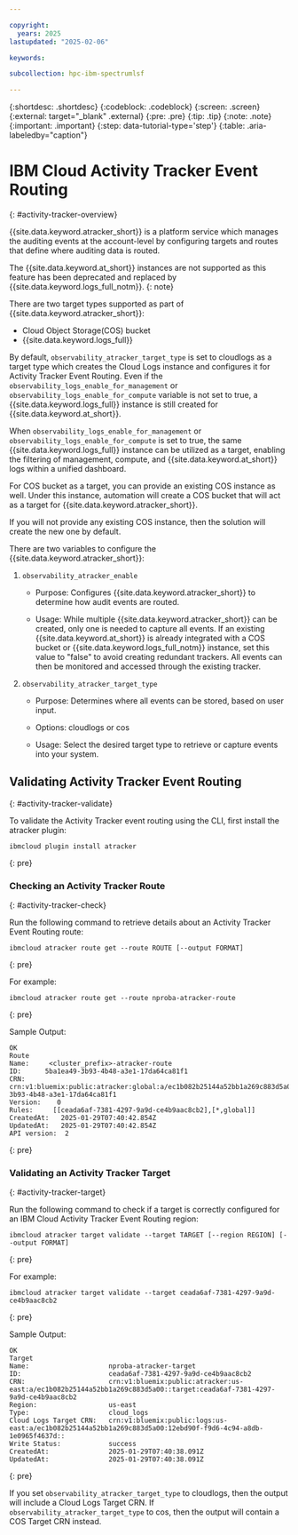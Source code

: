 ```yaml
---

copyright:
  years: 2025
lastupdated: "2025-02-06"

keywords: 

subcollection: hpc-ibm-spectrumlsf

---
```


{:shortdesc: .shortdesc}
{:codeblock: .codeblock}
{:screen: .screen}
{:external: target="_blank" .external}
{:pre: .pre}
{:tip: .tip}
{:note: .note}
{:important: .important}
{:step: data-tutorial-type='step'}
{:table: .aria-labeledby="caption"}

# IBM Cloud Activity Tracker Event Routing
{: #activity-tracker-overview}

{{site.data.keyword.atracker_short}} is a platform service which manages the auditing events at the account-level by configuring targets and routes that define where auditing data is routed.

The {{site.data.keyword.at_short}} instances are not supported as this feature has been deprecated and replaced by {{site.data.keyword.logs_full_notm}}.
{: note}

There are two target types supported as part of {{site.data.keyword.atracker_short}}:

* Cloud Object Storage(COS) bucket
* {{site.data.keyword.logs_full}}

By default, `observability_atracker_target_type` is set to cloudlogs as a target type which creates the Cloud Logs instance and configures it for Activity Tracker Event Routing. Even if the `observability_logs_enable_for_management` or `observability_logs_enable_for_compute` variable is not set to true, a {{site.data.keyword.logs_full}} instance is still created for {{site.data.keyword.at_short}}.

When `observability_logs_enable_for_management` or `observability_logs_enable_for_compute` is set to true, the same {{site.data.keyword.logs_full}} instance can be utilized as a target, enabling the filtering of management, compute, and {{site.data.keyword.at_short}} logs within a unified dashboard.

For COS bucket as a target, you can provide an existing COS instance as well. Under this instance, automation will create a COS bucket that will act as a target for {{site.data.keyword.atracker_short}}.

If you will not provide any existing COS instance, then the solution will create the new one by default.

There are two variables to configure the {{site.data.keyword.atracker_short}}:

1. `observability_atracker_enable`

    * Purpose: Configures {{site.data.keyword.atracker_short}} to determine how audit events are routed.

    * Usage: While multiple {{site.data.keyword.atracker_short}} can be created, only one is needed to capture all events. If an existing {{site.data.keyword.at_short}} is already integrated with a COS bucket or {{site.data.keyword.logs_full_notm}} instance, set this value to "false" to avoid creating redundant trackers. All events can then be monitored and accessed through the existing tracker.

2. `observability_atracker_target_type`

    * Purpose: Determines where all events can be stored, based on user input.

    * Options: cloudlogs or cos

    * Usage: Select the desired target type to retrieve or capture events into your system.

## Validating Activity Tracker Event Routing
{: #activity-tracker-validate}

To validate the Activity Tracker event routing using the CLI, first install the atracker plugin:

```
ibmcloud plugin install atracker
```
{: pre}

### Checking an Activity Tracker Route
{: #activity-tracker-check}

Run the following command to retrieve details about an Activity Tracker Event Routing route:

```
ibmcloud atracker route get --route ROUTE [--output FORMAT]
```
{: pre}

For example:

```
ibmcloud atracker route get --route nproba-atracker-route
```
{: pre}

Sample Output:

```
OK
Route      
Name:     <cluster_prefix>-atracker-route
ID:      5ba1ea49-3b93-4b48-a3e1-17da64ca81f1
CRN:      crn:v1:bluemix:public:atracker:global:a/ec1b082b25144a52bb1a269c883d5a00::route:5ba1ea49-3b93-4b48-a3e1-17da64ca81f1
Version:    0
Rules:     [[ceada6af-7381-4297-9a9d-ce4b9aac8cb2],[*,global]]
CreatedAt:   2025-01-29T07:40:42.854Z
UpdatedAt:   2025-01-29T07:40:42.854Z
API version:  2
```
{: pre}

### Validating an Activity Tracker Target
{: #activity-tracker-target}

Run the following command to check if a target is correctly configured for an IBM Cloud Activity Tracker Event Routing region:

```
ibmcloud atracker target validate --target TARGET [--region REGION] [--output FORMAT]
```
{: pre}

For example:

```
ibmcloud atracker target validate --target ceada6af-7381-4297-9a9d-ce4b9aac8cb2
```
{: pre}

Sample Output:

```
OK
Target                   
Name:                    nproba-atracker-target
ID:                      ceada6af-7381-4297-9a9d-ce4b9aac8cb2
CRN:                     crn:v1:bluemix:public:atracker:us-east:a/ec1b082b25144a52bb1a269c883d5a00::target:ceada6af-7381-4297-9a9d-ce4b9aac8cb2
Region:                  us-east
Type:                    cloud_logs
Cloud Logs Target CRN:   crn:v1:bluemix:public:logs:us-east:a/ec1b082b25144a52bb1a269c883d5a00:12ebd90f-f9d6-4c94-a8db-1e0965f4637d::
Write Status:            success
CreatedAt:               2025-01-29T07:40:38.091Z
UpdatedAt:               2025-01-29T07:40:38.091Z
```
{: pre}

If you set `observability_atracker_target_type` to cloudlogs, then the output will include a Cloud Logs Target CRN. If `observability_atracker_target_type` to cos, then the output will contain a COS Target CRN instead.

